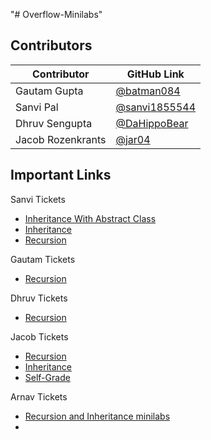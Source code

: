 "# Overflow-Minilabs" 

## Contributors
Contributor | GitHub Link |
----------- | ----------- |
Gautam Gupta | [@batman084](https://github.com/batman084) |
Sanvi Pal | [@sanvi1855544](https://github.com/sanvi1855544) |
Dhruv Sengupta | [@DaHippoBear](https://github.com/DaHippoBear) |
Jacob Rozenkrants | [@jar04](https://github.com/jar04) |



## Important Links

Sanvi Tickets
- [Inheritance With Abstract Class](https://github.com/batman084/Overflow-Minilabs/tree/main/src/sanvi/src/InheritanceWithAbstract)
- [Inheritance](https://github.com/batman084/Overflow-Minilabs/tree/main/src/sanvi/src/Inheritance)
- [Recursion](https://github.com/batman084/Overflow-Minilabs/tree/main/src/sanvi/src/Recursion)

Gautam Tickets
- [Recursion](https://github.com/batman084/Overflow-Minilabs/tree/main/src/gautam/src)

Dhruv Tickets
- [Recursion](https://github.com/batman084/Overflow-Minilabs/tree/main/src/dhruv/src)

Jacob Tickets
- [Recursion](https://github.com/batman084/Overflow-Minilabs/blob/main/MIniLabPractice)
- [Inheritance](https://github.com/batman084/Overflow-Minilabs/tree/main/src/jacob/src/Inheritance)
- [Self-Grade](https://github.com/batman084/Overflow-Minilabs/blob/main/src/jacob/src/Self-Grade)

Arnav Tickets
- [Recursion and Inheritance minilabs](https://github.com/batman084/Overflow-Minilabs/tree/main/src/arnav)
- 
